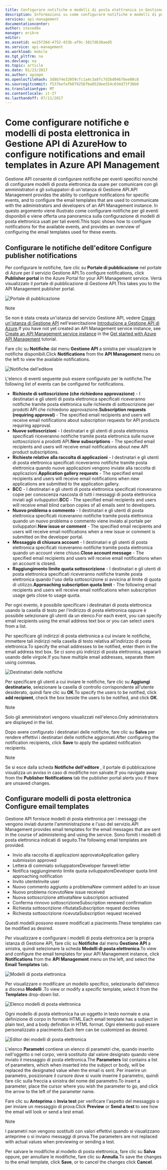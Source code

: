 ```yaml
---
title: Configurare notifiche e modelli di posta elettronica in Gestione API di Azure | Documentazione Microsoft
description: Informazioni su come configurare notifiche e modelli di posta elettronica in Gestione API di Azure.
services: api-management
documentationcenter: 
author: steved0x
manager: erikre
editor: 
ms.assetid: ee25f26d-4752-433b-af9c-3817db38aed5
ms.service: api-management
ms.workload: mobile
ms.tgt_pltfrm: na
ms.devlang: na
ms.topic: article
ms.date: 01/23/2017
ms.author: apimpm
ms.openlocfilehash: 3d8b74e32059cfc1a4c3a8fc7d3bd04676ee80c8
ms.sourcegitcommit: f537befafb079256fba0529ee554c034d73f36b0
ms.translationtype: MT
ms.contentlocale: it-IT
ms.lasthandoff: 07/11/2017
---
```

# <a name="how-to-configure-notifications-and-email-templates-in-azure-api-management"></a><span data-ttu-id="32d0a-103">Come configurare notifiche e modelli di posta elettronica in Gestione API di Azure</span><span class="sxs-lookup"><span data-stu-id="32d0a-103">How to configure notifications and email templates in Azure API Management</span></span>
<span data-ttu-id="32d0a-104">Gestione API consente di configurare notifiche per eventi specifici nonché di configurare modelli di posta elettronica da usare per comunicare con gli amministratori e gli sviluppatori di un'istanza di Gestione API.</span><span class="sxs-lookup"><span data-stu-id="32d0a-104">API Management provides the ability to configure notifications for specific events, and to configure the email templates that are used to communicate with the administrators and developers of an API Management instance.</span></span> <span data-ttu-id="32d0a-105">In questo argomento viene illustrato come configurare notifiche per gli eventi disponibili e viene offerta una panoramica sulla configurazione di modelli di posta elettronica usati per tali eventi.</span><span class="sxs-lookup"><span data-stu-id="32d0a-105">This topic shows how to configure notifications for the available events, and provides an overview of configuring the email templates used for these events.</span></span>

## <span data-ttu-id="32d0a-106"><a name="publisher-notifications"> </a>Configurare le notifiche dell'editore</span><span class="sxs-lookup"><span data-stu-id="32d0a-106"><a name="publisher-notifications"> </a>Configure publisher notifications</span></span>
<span data-ttu-id="32d0a-107">Per configurare le notifiche, fare clic su **Portale di pubblicazione** nel portale di Azure per il servizio Gestione API.</span><span class="sxs-lookup"><span data-stu-id="32d0a-107">To configure notifications, click **Publisher portal** in the Azure Portal for your API Management service.</span></span> <span data-ttu-id="32d0a-108">Verrà visualizzato il portale di pubblicazione di Gestione API.</span><span class="sxs-lookup"><span data-stu-id="32d0a-108">This takes you to the API Management publisher portal.</span></span>

![Portale di pubblicazione][api-management-management-console]

> [!NOTE] 
> <span data-ttu-id="32d0a-110">Se non è stata creata un'istanza del servizio Gestione API, vedere [Creare un'istanza di Gestione API][Create an API Management service instance] nell'esercitazione [Introduzione a Gestione API di Azure][Get started with Azure API Management].</span><span class="sxs-lookup"><span data-stu-id="32d0a-110">If you have not yet created an API Management service instance, see [Create an API Management service instance][Create an API Management service instance] in the [Get started with Azure API Management][Get started with Azure API Management] tutorial.</span></span>

<span data-ttu-id="32d0a-111">Fare clic su **Notifiche** dal menu **Gestione API** a sinistra per visualizzare le notifiche disponibili.</span><span class="sxs-lookup"><span data-stu-id="32d0a-111">Click **Notifications** from the **API Management** menu on the left to view the available notifications.</span></span>

![Notifiche dell'editore][api-management-publisher-notifications]

<span data-ttu-id="32d0a-113">L'elenco di eventi seguente può essere configurato per le notifiche.</span><span class="sxs-lookup"><span data-stu-id="32d0a-113">The following list of events can be configured for notifications.</span></span>

* <span data-ttu-id="32d0a-114">**Richieste di sottoscrizione (che richiedono approvazione)** - I destinatari e gli utenti di posta elettronica specificati riceveranno notifiche tramite posta elettronica sulle richieste di sottoscrizione per prodotti API che richiedono approvazione.</span><span class="sxs-lookup"><span data-stu-id="32d0a-114">**Subscription requests (requiring approval)** - The specified email recipients and users will receive email notifications about subscription requests for API products requiring approval.</span></span>
* <span data-ttu-id="32d0a-115">**Nuove sottoscrizioni** - I destinatari e gli utenti di posta elettronica specificati riceveranno notifiche tramite posta elettronica sulle nuove sottoscrizioni a prodotti API.</span><span class="sxs-lookup"><span data-stu-id="32d0a-115">**New subscriptions** - The specified email recipients and users will receive email notifications about new API product subscriptions.</span></span>
* <span data-ttu-id="32d0a-116">**Richieste relative alla raccolta di applicazioni** - I destinatari e gli utenti di posta elettronica specificati riceveranno notifiche tramite posta elettronica quando nuove applicazioni vengono inviate alla raccolta di applicazioni.</span><span class="sxs-lookup"><span data-stu-id="32d0a-116">**Application gallery requests** - The specified email recipients and users will receive email notifications when new applications are submitted to the application gallery.</span></span>
* <span data-ttu-id="32d0a-117">**BCC** - I destinatari e gli utenti di posta elettronica specificati riceveranno copie per conoscenza nascosta di tutti i messaggi di posta elettronica inviati agli sviluppatori.</span><span class="sxs-lookup"><span data-stu-id="32d0a-117">**BCC** - The specified email recipients and users will receive email blind carbon copies of all emails sent to developers.</span></span>
* <span data-ttu-id="32d0a-118">**Nuovo problema o commento** - I destinatari e gli utenti di posta elettronica specificati riceveranno notifiche tramite posta elettronica quando un nuovo problema o commento viene inviato al portale per sviluppatori.</span><span class="sxs-lookup"><span data-stu-id="32d0a-118">**New issue or comment** - The specified email recipients and users will receive email notifications when a new issue or comment is submitted on the developer portal.</span></span>
* <span data-ttu-id="32d0a-119">**Messaggio di chiusura account** - I destinatari e gli utenti di posta elettronica specificati riceveranno notifiche tramite posta elettronica quando un account viene chiuso.</span><span class="sxs-lookup"><span data-stu-id="32d0a-119">**Close account message** - The specified email recipients and users will receive email notifications when an account is closed.</span></span>
* <span data-ttu-id="32d0a-120">**Raggiungimento limite quota sottoscrizione** - I destinatari e gli utenti di posta elettronica specificati riceveranno notifiche tramite posta elettronica quando l'uso della sottoscrizione si avvicina al limite di quota di utilizzo.</span><span class="sxs-lookup"><span data-stu-id="32d0a-120">**Approaching subscription quota limit** - The following email recipients and users will receive email notifications when subscription usage gets close to usage quota.</span></span>

<span data-ttu-id="32d0a-121">Per ogni evento, è possibile specificare i destinatari di posta elettronica usando la casella di testo per l'indirizzo di posta elettronica oppure è possibile selezionare gli utenti da un elenco.</span><span class="sxs-lookup"><span data-stu-id="32d0a-121">For each event, you can specify email recipients using the email address text box or you can select users from a list.</span></span>

<span data-ttu-id="32d0a-122">Per specificare gli indirizzi di posta elettronica a cui inviare le notifiche, immettere tali indirizzi nella casella di testo relativa all'indirizzo di posta elettronica.</span><span class="sxs-lookup"><span data-stu-id="32d0a-122">To specify the email addresses to be notified, enter them in the email address text box.</span></span> <span data-ttu-id="32d0a-123">Se ci sono più indirizzi di posta elettronica, separarli usando delle virgole.</span><span class="sxs-lookup"><span data-stu-id="32d0a-123">If you have multiple email addresses, separate them using commas.</span></span>

![Destinatari delle notifiche][api-management-email-addresses]

<span data-ttu-id="32d0a-125">Per specificare gli utenti a cui inviare le notifiche, fare clic su **Aggiungi destinatario**, selezionare la casella di controllo corrispondente all'utente desiderato, quindi fare clic su **OK**.</span><span class="sxs-lookup"><span data-stu-id="32d0a-125">To specify the users to be notified, click **add recipient**, check the box beside the users to be notified, and click **OK**.</span></span>

> [!NOTE] 
> <span data-ttu-id="32d0a-126">Solo gli amministratori vengono visualizzati nell'elenco.</span><span class="sxs-lookup"><span data-stu-id="32d0a-126">Only administrators are displayed in the list.</span></span>


<span data-ttu-id="32d0a-127">Dopo avere configurato i destinatari delle notifiche, fare clic su **Salva** per rendere effettivi i destinatari delle notifiche aggiornati.</span><span class="sxs-lookup"><span data-stu-id="32d0a-127">After configuring the notification recipients, click **Save** to apply the updated notification recipients.</span></span>

> [!NOTE] 
> <span data-ttu-id="32d0a-128">Se si esce dalla scheda **Notifiche dell'editore** , il portale di pubblicazione visualizza un avviso in caso di modifiche non salvate.</span><span class="sxs-lookup"><span data-stu-id="32d0a-128">If you navigate away from the **Publisher Notifications** tab the publisher portal alerts you if there are unsaved changes.</span></span>


## <span data-ttu-id="32d0a-129"><a name="email-templates"> </a>Configurare modelli di posta elettronica</span><span class="sxs-lookup"><span data-stu-id="32d0a-129"><a name="email-templates"> </a>Configure email templates</span></span>
<span data-ttu-id="32d0a-130">Gestione API fornisce modelli di posta elettronica per i messaggi che vengono inviati durante l'amministrazione e l'uso del servizio.</span><span class="sxs-lookup"><span data-stu-id="32d0a-130">API Management provides email templates for the email messages that are sent in the course of administering and using the service.</span></span> <span data-ttu-id="32d0a-131">Sono forniti i modelli di posta elettronica indicati di seguito.</span><span class="sxs-lookup"><span data-stu-id="32d0a-131">The following email templates are provided.</span></span>

* <span data-ttu-id="32d0a-132">Invio alla raccolta di applicazioni approvato</span><span class="sxs-lookup"><span data-stu-id="32d0a-132">Application gallery submission approved</span></span>
* <span data-ttu-id="32d0a-133">Lettera di commiato sviluppatore</span><span class="sxs-lookup"><span data-stu-id="32d0a-133">Developer farewell letter</span></span>
* <span data-ttu-id="32d0a-134">Notifica raggiungimento limite quota sviluppatore</span><span class="sxs-lookup"><span data-stu-id="32d0a-134">Developer quota limit approaching notification</span></span>
* <span data-ttu-id="32d0a-135">Invito utente</span><span class="sxs-lookup"><span data-stu-id="32d0a-135">Invite user</span></span>
* <span data-ttu-id="32d0a-136">Nuovo commento aggiunto a problema</span><span class="sxs-lookup"><span data-stu-id="32d0a-136">New comment added to an issue</span></span>
* <span data-ttu-id="32d0a-137">Nuovo problema ricevuto</span><span class="sxs-lookup"><span data-stu-id="32d0a-137">New issue received</span></span>
* <span data-ttu-id="32d0a-138">Nuova sottoscrizione attivata</span><span class="sxs-lookup"><span data-stu-id="32d0a-138">New subscription activated</span></span>
* <span data-ttu-id="32d0a-139">Conferma rinnovo sottoscrizione</span><span class="sxs-lookup"><span data-stu-id="32d0a-139">Subscription renewed confirmation</span></span>
* <span data-ttu-id="32d0a-140">Richiesta sottoscrizione rifiutata</span><span class="sxs-lookup"><span data-stu-id="32d0a-140">Subscription request declines</span></span>
* <span data-ttu-id="32d0a-141">Richiesta sottoscrizione ricevuta</span><span class="sxs-lookup"><span data-stu-id="32d0a-141">Subscription request received</span></span>

<span data-ttu-id="32d0a-142">Questi modelli possono essere modificati a piacimento.</span><span class="sxs-lookup"><span data-stu-id="32d0a-142">These templates can be modified as desired.</span></span>

<span data-ttu-id="32d0a-143">Per visualizzare e configurare i modelli di posta elettronica per la propria istanza di Gestione API, fare clic su **Notifiche** dal menu **Gestione API** a sinistra, quindi selezionare la scheda **Modelli di posta elettronica**.</span><span class="sxs-lookup"><span data-stu-id="32d0a-143">To view and configure the email templates for your API Management instance, click **Notifications** from the **API Management** menu on the left, and select the **Email Templates** tab.</span></span>

![Modelli di posta elettronica][api-management-email-templates]

<span data-ttu-id="32d0a-145">Per visualizzare o modificare un modello specifico, selezionarlo dall'elenco a discesa **Modelli** .</span><span class="sxs-lookup"><span data-stu-id="32d0a-145">To view or modify a specific template, select it from the **Templates** drop-down list.</span></span>

![Elenco modelli di posta elettronica][api-management-email-templates-list]

<span data-ttu-id="32d0a-147">Ogni modello di posta elettronica ha un oggetto in testo normale e una definizione di corpo in formato HTML.</span><span class="sxs-lookup"><span data-stu-id="32d0a-147">Each email template has a subject in plain text, and a body definition in HTML format.</span></span> <span data-ttu-id="32d0a-148">Ogni elemento può essere personalizzato a piacimento.</span><span class="sxs-lookup"><span data-stu-id="32d0a-148">Each item can be customized as desired.</span></span>

![Editor dei modelli di posta elettronica][api-management-email-template]

<span data-ttu-id="32d0a-150">L'elenco **Parametri** contiene un elenco di parametri che, quando inserito nell'oggetto o nel corpo, verrà sostituito dal valore designato quando viene inviato il messaggio di posta elettronica.</span><span class="sxs-lookup"><span data-stu-id="32d0a-150">The **Parameters** list contains a list of parameters, which when inserted into the subject or body, will be replaced the designated value when the email is sent.</span></span> <span data-ttu-id="32d0a-151">Per inserire un parametro, posizionare il cursore dove si vuole inserire il parametro, quindi fare clic sulla freccia a sinistra del nome del parametro.</span><span class="sxs-lookup"><span data-stu-id="32d0a-151">To insert a parameter, place the cursor where you wish the parameter to go, and click the arrow to the left of the parameter name.</span></span>

<span data-ttu-id="32d0a-152">Fare clic su **Anteprima** o **Invia test** per verificare l'aspetto del messaggio o per inviare un messaggio di prova.</span><span class="sxs-lookup"><span data-stu-id="32d0a-152">Click **Preview** or **Send a test** to see how the email will look or send a test email.</span></span>

> [!NOTE] 
> <span data-ttu-id="32d0a-153">I parametri non vengono sostituiti con valori effettivi quando si visualizzano anteprime o si inviano messaggi di prova.</span><span class="sxs-lookup"><span data-stu-id="32d0a-153">The parameters are not replaced with actual values when previewing or sending a test.</span></span>

<span data-ttu-id="32d0a-154">Per salvare le modifiche al modello di posta elettronica, fare clic su **Salva** oppure, per annullare le modifiche, fare clic su **Annulla**.</span><span class="sxs-lookup"><span data-stu-id="32d0a-154">To save the changes to the email template, click **Save**, or to cancel the changes click **Cancel**.</span></span>
 

[api-management-management-console]: ./media/api-management-howto-configure-notifications/api-management-management-console.png
[api-management-publisher-notifications]: ./media/api-management-howto-configure-notifications/api-management-publisher-notifications.png
[api-management-email-addresses]: ./media/api-management-howto-configure-notifications/api-management-email-addresses.png


[api-management-email-templates]: ./media/api-management-howto-configure-notifications/api-management-email-templates.png
[api-management-email-templates-list]: ./media/api-management-howto-configure-notifications/api-management-email-templates-list.png
[api-management-email-template]: ./media/api-management-howto-configure-notifications/api-management-email-template.png


[Configure publisher notifications]: #publisher-notifications
[Configure email templates]: #email-templates

[How to create and use groups]: api-management-howto-create-groups.md
[How to associate groups with developers]: api-management-howto-create-groups.md#associate-group-developer

[Get started with Azure API Management]: api-management-get-started.md
[Create an API Management service instance]: api-management-get-started.md#create-service-instance

